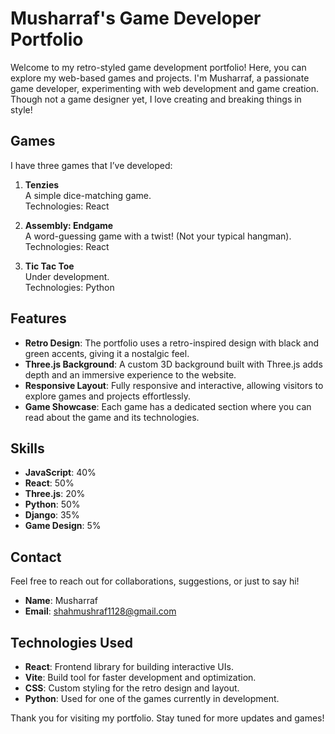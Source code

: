 # Musharraf's Game Developer Portfolio

Welcome to my retro-styled game development portfolio! Here, you can explore my web-based games and projects. I'm Musharraf, a passionate game developer, experimenting with web development and game creation. Though not a game designer yet, I love creating and breaking things in style!

## Games

I have three games that I’ve developed:

1. **Tenzies**  
   A simple dice-matching game.  
   Technologies: React

2. **Assembly: Endgame**  
   A word-guessing game with a twist! (Not your typical hangman).  
   Technologies: React

3. **Tic Tac Toe**  
   Under development.  
   Technologies: Python

## Features

- **Retro Design**: The portfolio uses a retro-inspired design with black and green accents, giving it a nostalgic feel.
- **Three.js Background**: A custom 3D background built with Three.js adds depth and an immersive experience to the website.
- **Responsive Layout**: Fully responsive and interactive, allowing visitors to explore games and projects effortlessly.
- **Game Showcase**: Each game has a dedicated section where you can read about the game and its technologies.

## Skills

- **JavaScript**: 40%
- **React**: 50%
- **Three.js**: 20%
- **Python**: 50%
- **Django**: 35%
- **Game Design**: 5%

## Contact

Feel free to reach out for collaborations, suggestions, or just to say hi!

- **Name**: Musharraf
- **Email**: shahmushraf1128@gmail.com

## Technologies Used

- **React**: Frontend library for building interactive UIs.
- **Vite**: Build tool for faster development and optimization.
- **CSS**: Custom styling for the retro design and layout.
- **Python**: Used for one of the games currently in development.

Thank you for visiting my portfolio. Stay tuned for more updates and games!

